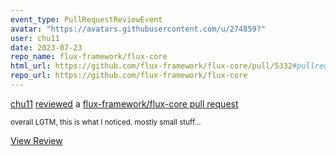 ```yaml
---
event_type: PullRequestReviewEvent
avatar: "https://avatars.githubusercontent.com/u/274859?"
user: chu11
date: 2023-07-23
repo_name: flux-framework/flux-core
html_url: https://github.com/flux-framework/flux-core/pull/5332#pullrequestreview-1542183472
repo_url: https://github.com/flux-framework/flux-core
---
```


<a href='https://github.com/chu11' target='_blank'>chu11</a> <a href='https://github.com/flux-framework/flux-core/pull/5332#pullrequestreview-1542183472' target='_blank'>reviewed</a> a <a href='https://github.com/flux-framework/flux-core/pull/5332' target='_blank'>flux-framework/flux-core pull request</a>

<small>overall LGTM, this is what I noticed.  mostly small stuff...</small>

<a href='https://github.com/flux-framework/flux-core/pull/5332#pullrequestreview-1542183472' target='_blank'>View Review</a>